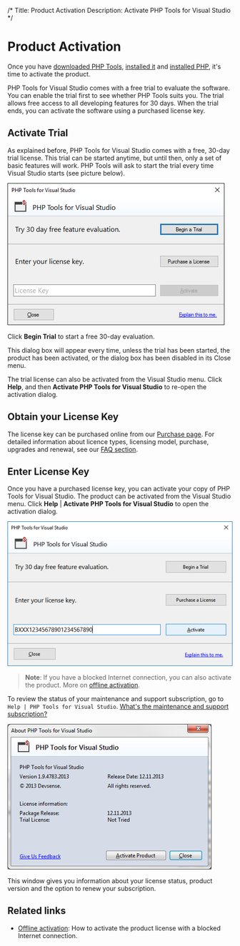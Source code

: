 /*
Title: Product Activation
Description: Activate PHP Tools for Visual Studio
*/

# Product Activation

Once you have [downloaded PHP Tools](https://www.devsense.com/en/download), [installed it](https://docs.devsense.com/en/vs/installation) and [installed PHP](https://docs.devsense.com/en/vs/installation), it's time to activate the product.

PHP Tools for Visual Studio comes with a free trial to evaluate the software. You can enable the trial first to see whether PHP Tools suits you. The trial allows free access to all developing features for 30 days. When the trial ends, you can activate the software using a purchased license key.

## Activate Trial

As explained before, PHP Tools for Visual Studio comes with a free, 30-day trial license. This trial can be started anytime, but until then, only a set of basic features will work. PHP Tools will ask to start the trial every time Visual Studio starts (see picture below). 

![Begin trial](imgs/license-ask-trial.png)

Click **Begin Trial** to start a free 30-day evaluation.

This dialog box will appear every time, unless the trial has been started, the product has been activated, or the dialog box has been disabled in its Close menu. 

The trial license can also be activated from the Visual Studio menu. Click **Help**, and then **Activate PHP Tools for Visual Studio** to re-open the activation dialog.

## Obtain your License Key

The license key can be purchased online from our [Purchase page](https://www.devsense.com/purchase). For detailed information about licence types, licensing model, purchase, upgrades and renewal, see our [FAQ section](https://www.devsense.com/en/purchase#faq).

## Enter License Key

Once you have a purchased license key, you can activate your copy of PHP Tools for Visual Studio. The product can be activated from the Visual Studio menu. Click **Help** | **Activate PHP Tools for Visual Studio** to open the activation dialog. 

![Enter license key](imgs/activation-enter-key.png)

> **Note**: If you have a blocked Internet connection, you can also activate the product. More on [offline activation](offline-activation).

To review the status of your maintenance and support subscription, go to `Help | PHP Tools for Visual Studio`. [What's the maintenance and support subscription?](https://www.devsense.com/en/purchase/faq/upgrades-and-renewal#what-is-the-maintenance-and-support-subscription)

![License status](imgs/license-about-window.png)

This window gives you information about your license status, product version and the option to renew your subscription.

## Related links

- [Offline activation](offline-activation): How to activate the product license with a blocked Internet connection.
